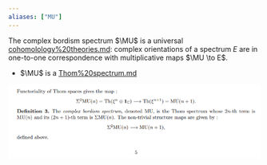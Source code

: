 ```yaml
---
aliases: ["MU"]
---
```


The complex bordism spectrum $\MU$ is a universal [cohomolology%20theories.md](cohomolology%20theories.md): complex orientations of a spectrum $E$ are in one-to-one correspondence with multiplicative maps $\MU \to E$. 

- $\MU$ is a [Thom%20spectrum.md](Thom%20spectrum.md)

![](_attachments/Pasted%20image%2020210511204054.png)